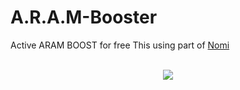 # A.R.A.M-Booster
Active ARAM BOOST for free
This using part of <a href="https://github.com/nomi-san">Nomi</a>
<br><br>
<center><img src="https://i0.wp.com/s1.uphinh.org/2021/05/25/Capture.png"></center>


